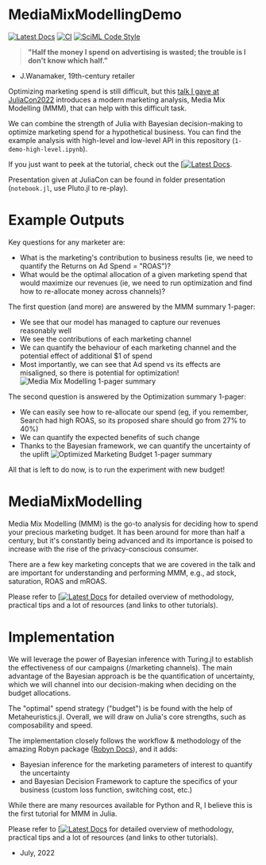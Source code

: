 # MediaMixModellingDemo

[![Latest Docs](https://img.shields.io/badge/docs-latest-blue.svg)](https://svilupp.github.io/JuliaCon2022/dev/)
[![CI](https://github.com/svilupp/JuliaCon2022/actions/workflows/CI.yml/badge.svg)](https://github.com/svilupp/JuliaCon2022/actions/workflows/CI.yml)
[![SciML Code Style](https://img.shields.io/static/v1?label=code%20style&message=SciML&color=9558b2&labelColor=389826)](https://github.com/SciML/SciMLStyle)

> **"Half the money I spend on advertising is wasted; the trouble is I don't know which half."**
- J.Wanamaker, 19th-century retailer

Optimizing marketing spend is still difficult, but this [talk I gave at JuliaCon2022](https://youtu.be/nzR5duccxTg) introduces a modern marketing analysis, Media Mix Modelling (MMM), that can help with this difficult task.

We can combine the strength of Julia with Bayesian decision-making to optimize marketing spend for a hypothetical business.
You can find the example analysis with high-level and low-level API in this repository (`1-demo-high-level.ipynb`). 

If you just want to peek at the tutorial, check out the [[![Latest Docs](https://img.shields.io/badge/docs-latest-blue.svg)](https://svilupp.github.io/JuliaCon2022/dev/).

Presentation given at JuliaCon can be found in folder presentation (`notebook.jl`, use Pluto.jl to re-play).

# Example Outputs
Key questions for any marketer are: 
- What is the marketing's contribution to business results (ie, we need to quantify the Returns on Ad Spend = "ROAS")?
- What would be the optimal allocation of a given marketing spend that would maximize our revenues (ie, we need to run optimization and find how to re-allocate money across channels)?

The first question (and more) are answered by the MMM summary 1-pager:
- We see that our model has managed to capture our revenues reasonably well
- We see the contributions of each marketing channel
- We can quantify the behaviour of each marketing channel and the potential effect of additional $1 of spend
- Most importantly, we can see that Ad spend vs its effects are misaligned, so there is potential for optimization!
![Media Mix Modelling 1-pager summary](/presentation/assets/mmm-1pager_5.png "Media Mix Modelling 1-Pager Summary")

The second question is answered by the Optimization summary 1-pager:
- We can easily see how to re-allocate our spend (eg, if you remember, Search had high ROAS, so its proposed share should go from 27% to 40%)
- We can quantify the expected benefits of such change
- Thanks to the Bayesian framework, we can quantify the uncertainty of the uplift 
![Optimized Marketing Budget 1-pager summary](/presentation/assets/mmm-1pager_5.png "Optimized Marketing Budget 1-Pager Summary")

All that is left to do now, is to run the experiment with new budget!

# MediaMixModelling
Media Mix Modelling (MMM) is the go-to analysis for deciding how to spend your precious marketing budget. It has been around for more than half a century, but it's constantly being advanced and its importance is poised to increase with the rise of the privacy-conscious consumer.

There are a few key marketing concepts that we are covered in the talk and are important for understanding and performing MMM, e.g., ad stock, saturation, ROAS and mROAS.

Please refer to [[![Latest Docs](https://img.shields.io/badge/docs-latest-blue.svg)](https://svilupp.github.io/JuliaCon2022/dev/) for detailed overview of methodology, practical tips and a lot of resources (and links to other tutorials). 

# Implementation
We will leverage the power of Bayesian inference with Turing.jl to establish the effectiveness of our campaigns (/marketing channels). The main advantage of the Bayesian approach is be the quantification of uncertainty, which we will channel into our decision-making when deciding on the budget allocations.

The "optimal" spend strategy ("budget") is be found with the help of Metaheuristics.jl.
Overall, we will draw on Julia's core strengths, such as composability and speed.

The implementation closely follows the workflow & methodology of the amazing Robyn package ([Robyn Docs](https://facebookexperimental.github.io/Robyn/docs/quick-start/)), and it adds:
- Bayesian inference for the marketing parameters of interest to quantify the uncertainty
- and Bayesian Decision Framework to capture the specifics of your business (custom loss function, switching cost, etc.)

While there are many resources available for Python and R, I believe this is the first tutorial for MMM in Julia.

Please refer to [[![Latest Docs](https://img.shields.io/badge/docs-latest-blue.svg)](https://svilupp.github.io/JuliaCon2022/dev/) for detailed overview of methodology, practical tips and a lot of resources (and links to other tutorials). 

- July, 2022